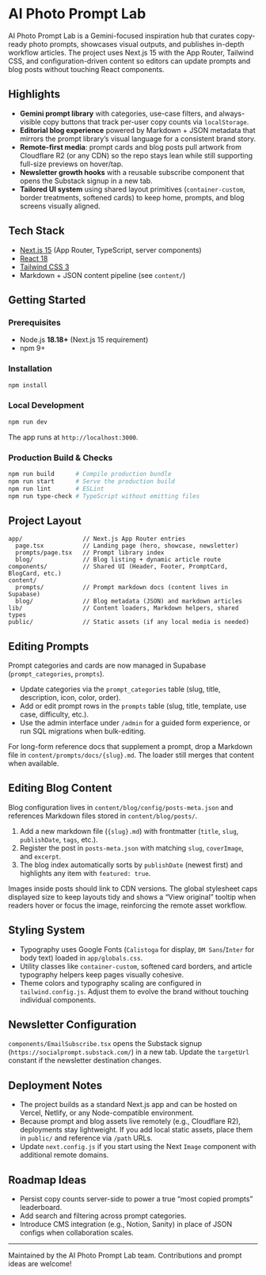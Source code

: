 # AI Photo Prompt Lab

AI Photo Prompt Lab is a Gemini-focused inspiration hub that curates copy-ready photo prompts, showcases visual outputs, and publishes in-depth workflow articles. The project uses Next.js 15 with the App Router, Tailwind CSS, and configuration-driven content so editors can update prompts and blog posts without touching React components.

## Highlights
- **Gemini prompt library** with categories, use-case filters, and always-visible copy buttons that track per-user copy counts via `localStorage`.
- **Editorial blog experience** powered by Markdown + JSON metadata that mirrors the prompt library’s visual language for a consistent brand story.
- **Remote-first media**: prompt cards and blog posts pull artwork from Cloudflare R2 (or any CDN) so the repo stays lean while still supporting full-size previews on hover/tap.
- **Newsletter growth hooks** with a reusable subscribe component that opens the Substack signup in a new tab.
- **Tailored UI system** using shared layout primitives (`container-custom`, border treatments, softened cards) to keep home, prompts, and blog screens visually aligned.

## Tech Stack
- [Next.js 15](https://nextjs.org/) (App Router, TypeScript, server components)
- [React 18](https://react.dev/)
- [Tailwind CSS 3](https://tailwindcss.com/)
- Markdown + JSON content pipeline (see `content/`)

## Getting Started
### Prerequisites
- Node.js **18.18+** (Next.js 15 requirement)
- npm 9+

### Installation
```bash
npm install
```

### Local Development
```bash
npm run dev
```
The app runs at `http://localhost:3000`.

### Production Build & Checks
```bash
npm run build      # Compile production bundle
npm run start      # Serve the production build
npm run lint       # ESLint
npm run type-check # TypeScript without emitting files
```

## Project Layout
```
app/                 // Next.js App Router entries
  page.tsx           // Landing page (hero, showcase, newsletter)
  prompts/page.tsx   // Prompt library index
  blog/              // Blog listing + dynamic article route
components/          // Shared UI (Header, Footer, PromptCard, BlogCard, etc.)
content/
  prompts/           // Prompt markdown docs (content lives in Supabase)
  blog/              // Blog metadata (JSON) and markdown articles
lib/                 // Content loaders, Markdown helpers, shared types
public/              // Static assets (if any local media is needed)
```

## Editing Prompts
Prompt categories and cards are now managed in Supabase (`prompt_categories`, `prompts`).
- Update categories via the `prompt_categories` table (slug, title, description, icon, color, order).
- Add or edit prompt rows in the `prompts` table (slug, title, template, use case, difficulty, etc.).
- Use the admin interface under `/admin` for a guided form experience, or run SQL migrations when bulk-editing.

For long-form reference docs that supplement a prompt, drop a Markdown file in `content/prompts/docs/{slug}.md`. The loader still merges that content when available.

## Editing Blog Content
Blog configuration lives in `content/blog/config/posts-meta.json` and references Markdown files stored in `content/blog/posts/`.
1. Add a new markdown file (`{slug}.md`) with frontmatter (`title`, `slug`, `publishDate`, `tags`, etc.).
2. Register the post in `posts-meta.json` with matching `slug`, `coverImage`, and `excerpt`.
3. The blog index automatically sorts by `publishDate` (newest first) and highlights any item with `featured: true`.

Images inside posts should link to CDN versions. The global stylesheet caps displayed size to keep layouts tidy and shows a “View original” tooltip when readers hover or focus the image, reinforcing the remote asset workflow.

## Styling System
- Typography uses Google Fonts (`Calistoga` for display, `DM Sans`/`Inter` for body text) loaded in `app/globals.css`.
- Utility classes like `container-custom`, softened card borders, and article typography helpers keep pages visually cohesive.
- Theme colors and typography scaling are configured in `tailwind.config.js`. Adjust them to evolve the brand without touching individual components.

## Newsletter Configuration
`components/EmailSubscribe.tsx` opens the Substack signup (`https://socialprompt.substack.com/`) in a new tab. Update the `targetUrl` constant if the newsletter destination changes.

## Deployment Notes
- The project builds as a standard Next.js app and can be hosted on Vercel, Netlify, or any Node-compatible environment.
- Because prompt and blog assets live remotely (e.g., Cloudflare R2), deployments stay lightweight. If you add local static assets, place them in `public/` and reference via `/path` URLs.
- Update `next.config.js` if you start using the Next `Image` component with additional remote domains.

## Roadmap Ideas
- Persist copy counts server-side to power a true “most copied prompts” leaderboard.
- Add search and filtering across prompt categories.
- Introduce CMS integration (e.g., Notion, Sanity) in place of JSON configs when collaboration scales.

---
Maintained by the AI Photo Prompt Lab team. Contributions and prompt ideas are welcome!
